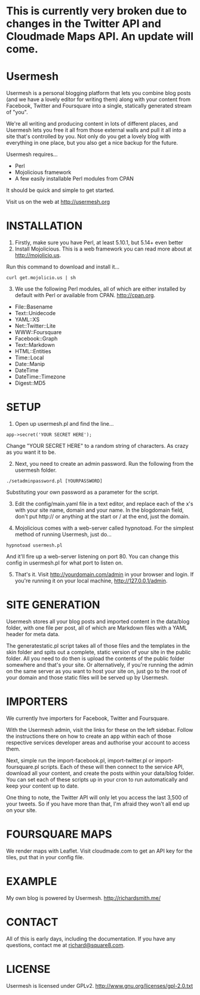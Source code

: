 # This is currently very broken due to changes in the Twitter API and Cloudmade Maps API. An update will come.

Usermesh
========

Usermesh is a personal blogging platform that lets you combine blog posts (and we have a lovely editor for writing them) along with your content from Facebook, Twitter and Foursquare into a single, statically generated stream of "you".

We're all writing and producing content in lots of different places, and Usermesh lets you free it all from those external walls and pull it all into a site that's controlled by you. Not only do you get a lovely blog with everything in one place, but you also get a nice backup for the future.

Usermesh requires...

- Perl
- Mojolicious framework
- A few easily installable Perl modules from CPAN

It should be quick and simple to get started.

Visit us on the web at http://usermesh.org

INSTALLATION
============

1. Firstly, make sure you have Perl, at least 5.10.1, but 5.14+ even better
2. Install Mojolicious. This is a web framework you can read more about at http://mojolicio.us.

Run this command to download and install it...

<code>curl get.mojolicio.us | sh</code>

3. We use the following Perl modules, all of which are either installed by default with Perl or available from CPAN. http://cpan.org.

- File::Basename
- Text::Unidecode
- YAML::XS
- Net::Twitter::Lite
- WWW::Foursquare
- Facebook::Graph
- Text::Markdown
- HTML::Entities
- Time::Local
- Date::Manip
- DateTime
- DateTime::Timezone
- Digest::MD5

SETUP
=====

1. Open up usermesh.pl and find the line...

<code>app->secret('YOUR SECRET HERE');</code>

Change "YOUR SECRET HERE" to a random string of characters. As crazy as you want it to be.

2. Next, you need to create an admin password. Run the following from the usermesh folder.

<code>./setadminpassword.pl [YOURPASSWORD]</code>

Substituting your own password as a parameter for the script. 

3. Edit the config/main.yaml file in a text editor, and replace each of the x's with your site name, domain and your name. In the blogdomain field, don't put http:// or anything at the start or / at the end, just the domain.

4. Mojolicious comes with a web-server called hypnotoad. For the simplest method of running Usermesh, just do...

<code>hypnotoad usermesh.pl</code>

And it'll fire up a web-server listening on port 80. You can change this config in usermesh.pl for what port to listen on.

5. That's it. Visit http://yourdomain.com/admin in your browser and login. If you're running it on your local machine, http://127.0.0.1/admin.


SITE GENERATION
===============

Usermesh stores all your blog posts and imported content in the data/blog folder, with one file per post, all of which are Markdown files with a YAML header for meta data.

The generatestatic.pl script takes all of those files and the templates in the skin folder and spits out a complete, static version of your site in the public folder. All you need to do then is upload the contents of the public folder somewhere and that's your site. Or alternatively, if you're running the admin on the same server as you want to host your site on, just go to the root of your domain and those static files will be served up by Usermesh.


IMPORTERS
=========

We currently hve importers for Facebook, Twitter and Foursquare.

With the Usermesh admin, visit the links for these on the left sidebar. Follow the instructions there on how to create an app within each of those respective services developer areas and authorise your account to access them.

Next, simple run the import-facebook.pl, import-twitter.pl or import-foursquare.pl scripts. Each of these will then connect to the service API, download all your content, and create the posts within your data/blog folder. You can set each of these scripts up in your cron to run automatically and keep your content up to date.

One thing to note, the Twitter API will only let you access the last 3,500 of your tweets. So if you have more than that, I'm afraid they won't all end up on your site.


FOURSQUARE MAPS
===============

We render maps with Leaflet. Visit cloudmade.com to get an API key for the tiles, put that in your config file.


EXAMPLE
=======

My own blog is powered by Usermesh. http://richardsmith.me/


CONTACT
=======

All of this is early days, including the documentation. If you have any questions, contact me at richard@square8.com.


LICENSE
=======

Usermesh is licensed under GPLv2. http://www.gnu.org/licenses/gpl-2.0.txt

